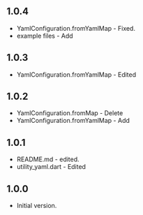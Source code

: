 ## 1.0.4
- YamlConfiguration.fromYamlMap - Fixed.
- example files - Add

## 1.0.3
- YamlConfiguration.fromYamlMap - Edited

## 1.0.2
- YamlConfiguration.fromMap - Delete
- YamlConfiguration.fromYamlMap - Add

## 1.0.1
- README.md - edited.
- utility_yaml.dart - Edited

## 1.0.0
- Initial version.
